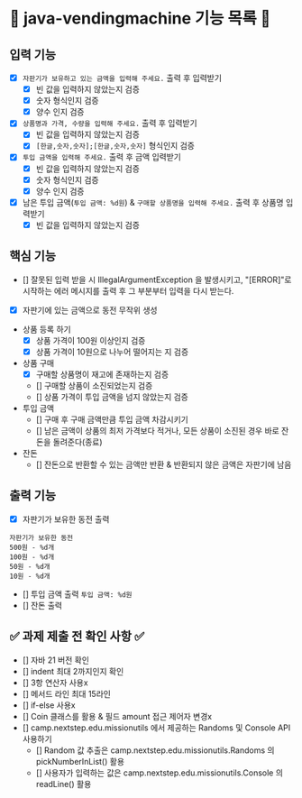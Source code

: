 # 📝 java-vendingmachine 기능 목록 📝

## 입력 기능

- [x] `자판기가 보유하고 있는 금액을 입력해 주세요.` 출력 후 입력받기
    - [x] 빈 값을 입력하지 않았는지 검증
    - [x] 숫자 형식인지 검증
    - [x] 양수 인지 검증
- [x] `상품명과 가격, 수량을 입력해 주세요.` 출력 후 입력받기
    - [x] 빈 값을 입력하지 않았는지 검증
    - [x] `[한글,숫자,숫자];[한글,숫자,숫자]` 형식인지 검증
- [x] `투입 금액을 입력해 주세요.` 출력 후 금액 입력받기
    - [x] 빈 값을 입력하지 않았는지 검증
    - [x] 숫자 형식인지 검증
    - [x] 양수 인지 검증
- [x] 남은 투입 금액(`투입 금액: %d원`) & `구매할 상품명을 입력해 주세요.` 출력 후 상품명 입력받기
    - [x] 빈 값을 입력하지 않았는지 검증

## 핵심 기능

- [] 잘못된 입력 받을 시 IllegalArgumentException 을 발생시키고,
  "[ERROR]"로 시작하는 에러 메시지를 출력 후 그 부분부터 입력을 다시 받는다.

- [x] 자판기에 있는 금액으로 동전 무작위 생성
- 상품 등록 하기
    - [x] 상품 가격이 100원 이상인지 검증
    - [x] 상품 가격이 10원으로 나누어 떨어지는 지 검증
- 상품 구매
    - [x] 구매할 상품명이 재고에 존재하는지 검증
    - [] 구매할 상품이 소진되었는지 검증
    - [] 상품 가격이 투입 금액을 넘지 않았는지 검증
- 투입 금액
    - [] 구매 후 구매 금액만큼 투입 금액 차감시키기
    - [] 남은 금액이 상품의 최저 가격보다 적거나, 모든 상품이 소진된 경우 바로 잔돈을 돌려준다(종료)
- 잔돈
    - [] 잔돈으로 반환할 수 있는 금액만 반환 & 반환되지 않은 금액은 자판기에 남음

## 출력 기능

- [x] 자판기가 보유한 동전 출력

```
자판기가 보유한 동전
500원 - %d개
100원 - %d개
50원 - %d개
10원 - %d개
```

- [] 투입 금액 출력 `투입 금액: %d원`
- [] 잔돈 출력

## ✅ 과제 제출 전 확인 사항 ✅

- [] 자바 21 버전 확인
- [] indent 최대 2까지인지 확인
- [] 3항 연산자 사용x
- [] 메서드 라인 최대 15라인
- [] if-else 사용x
- [] Coin 클래스를 활용 & 필드 amount 접근 제어자 변경x
- [] camp.nextstep.edu.missionutils 에서 제공하는 Randoms 및 Console API 사용하기
    - [] Random 값 추출은 camp.nextstep.edu.missionutils.Randoms 의 pickNumberInList() 활용
    - [] 사용자가 입력하는 값은 camp.nextstep.edu.missionutils.Console 의 readLine() 활용
